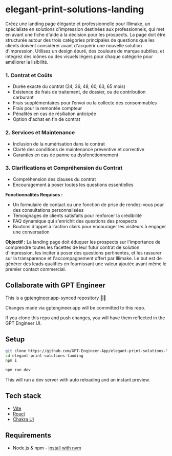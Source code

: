 # elegant-print-solutions-landing

Créez une landing page élégante et professionnelle pour Illimake, un spécialiste en solutions d'impression destinées aux professionnels, qui met en avant une fiche d'aide à la décision pour les prospects. La page doit être structurée autour des trois catégories principales de questions que les clients doivent considérer avant d'acquérir une nouvelle solution d'impression. Utilisez un design épuré, des couleurs de marque subtiles, et intégrez des icônes ou des visuels légers pour chaque catégorie pour améliorer la lisibilité.

### 1. Contrat et Coûts
- Durée exacte du contrat (24, 36, 48, 60, 63, 65 mois)
- Existence de frais de traitement, de dossier, ou de contribution carburant
- Frais supplémentaires pour l’envoi ou la collecte des consommables
- Frais pour la remontée compteur
- Pénalités en cas de résiliation anticipée
- Option d'achat en fin de contrat

### 2. Services et Maintenance
- Inclusion de la numérisation dans le contrat
- Clarté des conditions de maintenance préventive et corrective
- Garanties en cas de panne ou dysfonctionnement

### 3. Clarifications et Compréhension du Contrat
- Compréhension des clauses du contrat
- Encouragement à poser toutes les questions essentielles

**Fonctionnalités Requises :**
- Un formulaire de contact ou une fonction de prise de rendez-vous pour des consultations personnalisées
- Témoignages de clients satisfaits pour renforcer la crédibilité
- FAQ dynamique qui s'enrichit des questions des prospects
- Boutons d'appel à l'action clairs pour encourager les visiteurs à engager une conversation

**Objectif :**
La landing page doit éduquer les prospects sur l'importance de comprendre toutes les facettes de leur futur contrat de solution d'impression, les inciter à poser des questions pertinentes, et les rassurer sur la transparence et l'accompagnement offert par Illimake. Le but est de générer des leads qualifiés en fournissant une valeur ajoutée avant même le premier contact commercial.



## Collaborate with GPT Engineer

This is a [gptengineer.app](https://gptengineer.app)-synced repository 🌟🤖

Changes made via gptengineer.app will be committed to this repo.

If you clone this repo and push changes, you will have them reflected in the GPT Engineer UI.

## Setup

```sh
git clone https://github.com/GPT-Engineer-App/elegant-print-solutions-landing.git
cd elegant-print-solutions-landing
npm i
```

```sh
npm run dev
```

This will run a dev server with auto reloading and an instant preview.

## Tech stack

- [Vite](https://vitejs.dev/)
- [React](https://react.dev/)
- [Chakra UI](https://chakra-ui.com/)

## Requirements

- Node.js & npm - [install with nvm](https://github.com/nvm-sh/nvm#installing-and-updating)
